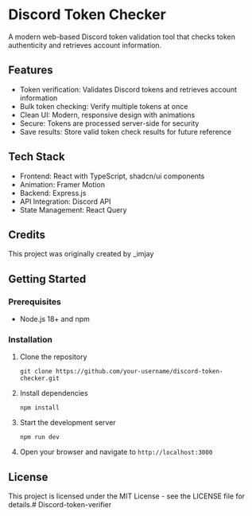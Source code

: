 # Discord Token Checker

A modern web-based Discord token validation tool that checks token authenticity and retrieves account information.

## Features

- Token verification: Validates Discord tokens and retrieves account information
- Bulk token checking: Verify multiple tokens at once
- Clean UI: Modern, responsive design with animations
- Secure: Tokens are processed server-side for security
- Save results: Store valid token check results for future reference

## Tech Stack

- Frontend: React with TypeScript, shadcn/ui components
- Animation: Framer Motion
- Backend: Express.js
- API Integration: Discord API
- State Management: React Query

## Credits

This project was originally created by _imjay

## Getting Started

### Prerequisites

- Node.js 18+ and npm

### Installation

1. Clone the repository
   ```
   git clone https://github.com/your-username/discord-token-checker.git
   ```

2. Install dependencies
   ```
   npm install
   ```

3. Start the development server
   ```
   npm run dev
   ```

4. Open your browser and navigate to `http://localhost:3000`

## License

This project is licensed under the MIT License - see the LICENSE file for details.# Discord-token-verifier
